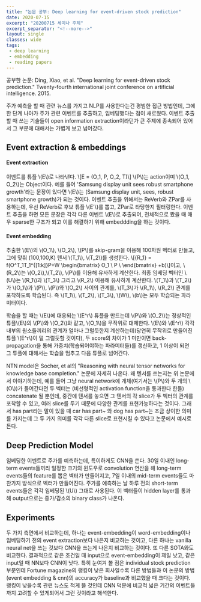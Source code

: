 ```yaml
---
title: "논문 공부: Deep learning for event-driven stock prediction"
date: 2020-07-15
excerpt: "20200715 세미나 주제"
excerpt_separator: "<!--more-->"
layout: single
classes: wide
tags: 
 - deep learning
 - embedding
 - reading papers 
---
```





공부한 논문: Ding, Xiao, et al. "Deep learning for event-driven stock prediction." Twenty-fourth international joint conference on artificial intelligence. 2015.

주가 예측을 할 때 관련 뉴스를 가지고 NLP를 사용한다는건 평범한 접근 방법인데, 그에 한 단계 나아가 주가 관련 이벤트를 추출하고, 임베딩했다는 점이 새로웠다.
이벤트 추출할 때 쓰는 기술들이 open information extraction이라던가 큰 주제에 종속되어 있어서 그 부분에 대해서는 가볍게 보고 넘어갔다.

## Event extraction & embeddings

#### Event extraction
이벤트를 튜플 \\(E\\)로 나타낸다. 
\\[E = (O_1, P, O_2, T)\\]
\\(P\\)는 action이며 \\(O_1, O_2\\)는 Object이다. 예를 들어 'Samsung display unit sees robust smartphone growth'라는 문장이 있다면 \\(E\\)는 (Samsung display unit, sees, robust smartphone growth)가 되는 것이다.
이벤트 추출을 위해서는 ReVerb와 ZPar를 사용하는데, 우선 ReVerb로 후보 튜플 \\(E'\\)를 뽑고, ZPar로 타당한지 필터링한다. 
이벤트 추출을 하면 모든 문장은 각각 다른 이벤트 \\(E\\)로 추출되어, 전체적으로 봤을 때 매우 sparse한 구조가 되고 이를 해결하기 위해 embeddding을 하는 것이다. 


#### Event embedding
추출한 \\(E\\)의 \\(O_1\\), \\(O_2\\), \\(P\\)를 skip-gram을 이용해 100차원 벡터로 만들고, 그에 맞춰 (100,100,K) 텐서 \\(T_1\\), \\(T_2\\)를 생성한다.
\\[{R_1} = f(O^T_1T_1^{[1:k]}P+W    \begin{bmatrix}     O_1 \\    P \\ \end{bmatrix} +b)\\]이고, \\(R_2\\)는 \\(O_2\\),\\(T_2\\), \\(P\\)를 이용해 유사하게 계산한다.
최종 임베딩 벡터인 \\(U\\)는 \\(R_1\\)과 \\(T_3\\) 그리고 \\(R_2\\) 이용해 유사하게 계산한다.
\\(T_1\\)과 \\(T_2\\)가 \\(O_1\\)과 \\(P\\), \\(P\\)와 \\(O_2\\) 사이의 관계를, \\(T_3\\)가 \\(R_1\\), \\(R_2\\) 관계를 포착하도록 학습된다.
즉 \\(T_1\\), \\(T_2\\), \\(T_3\\), \\(W\\), \\(b\\)는 모두 학습되는 파라미터이다. 

학습을 할 때는 \\(E\\)에 대응되는 \\(E^r\\) 튜플을 만드는데 \\(P\\)와 \\(O_2\\)는 정상적인 튜플\\(E\\)의 \\(P\\)와 \\(O_2\\)와 같고, \\(O_1\\)을 무작위로 대체한다. 
\\(E\\)와 \\(E^r\\) 각각 내부의 원소들끼리의 관계가 얼마나 그럴듯한지 계산하는데(당연히 무작위로 만들어진 튜플 \\(E^r\\)이 덜 그럴듯할 것이다), 두 score의 차이가 1 미만이면 back-propagation을 통해 가중치(학습되어야하는 파라미터들)를 갱신하고, 1 이상이 되면 그 튜플에 대해서는 학습을 멈추고 다음 튜플로 넘어간다.

NTN model은 Socher, et al의 "Reasoning with neural tensor networks for knowledge base completion." 논문에 자세히 나온다. 
왜 텐서를 쓰는지는 위 논문에서 이야기하는데, 예를 들어 그냥 neural network에 개체(여기서는 \\(P\\)와 두 개의 \\(O\\))가 들어간다면 두 벡터는 (비선형적인 activation function을 통과한다 한들) concatenate 될 뿐인데, 중간에 텐서를 놓으면 그 텐서의 각 slice가 두 벡터의 관계를 포착할 수 있고, 여러 slice를 두기 때문에 다양한 관계를 표현가능하다는 것이다.
그래서 has part라는 말이 있을 때 car has part~ 와 dog has part~는 조금 상이한 의미를 가지는데 그 두 가지 의미를 각각 다른 slice로 표현시킬 수 있다고 논문에서 예시로 든다.


## Deep Prediction Model
임베딩한 이벤트로 주가를 예측하는데, 특이하게도 CNN을 쓴다. 30일 이내인 long-term events들끼리 일정한 크기의 윈도우로 convolution 연산을 해 long-term events들의 feature를 뽑은 벡터가 만들어지고, 7일 이내의 mid-term events들도 마찬가지 방식으로 벡터가 만들어진다. 주가를 예측하는 날 하루 전의 short-term events들은 각각 임베딩된 \\(U\\) 그대로 사용된다. 이 벡터들이 hidden layer를 통과해 output으로는 증가/감소의 binary class가 나온다. 


## Experiments
두 가지 측면에서 비교하는데, 하나는 event-embedding이 word-embedding이나 임베딩하기 전의 event extraction보다 나은지 비교하는 것이고, 다른 하나는 vanilla neural net을 쓰는 것보다 CNN을 쓰는게 나은지 비교하는 것이다. 또 다른 SOTA와도 비교한다. 결과적으로 같은 조건일 때 input으로 event-embedding이 제일 낫고, 같은 input일 때 NN보다 CNN이 낫다. 특히 눈여겨 볼 점은 individual stock prediction 부분인데 Fortune magazine의 랭킹이 낮은 회사일수록 다른 방법들과 이 논문의 방법(event embedding & cnn)의 accuracy가 baseline과 비교했을 때 크다는 것이다. 랭킹이 낮을수록 관련 뉴스도 적게 뜰 것인데 CNN 덕분에 비교적 넓은 기간의 이벤트들까지 고려할 수 있게되어서 그런 것이라고 해석한다.

